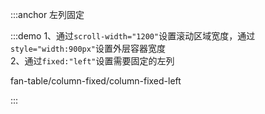 :::anchor 左列固定

:::demo 1、通过`scroll-width="1200"`设置滚动区域宽度，通过`style="width:900px"`设置外层容器宽度<br>2、通过`fixed:"left"`设置需要固定的左列

fan-table/column-fixed/column-fixed-left

:::
